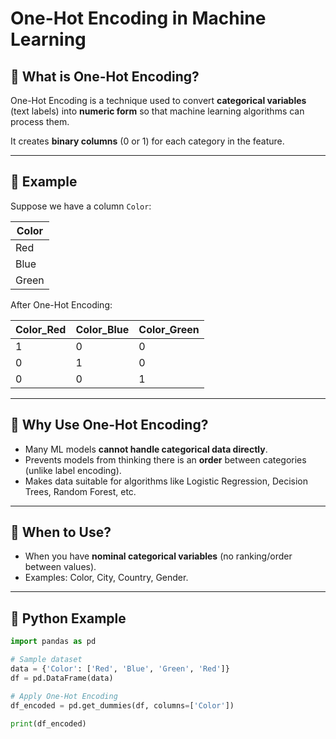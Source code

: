 # One-Hot Encoding in Machine Learning

## 📌 What is One-Hot Encoding?
One-Hot Encoding is a technique used to convert **categorical variables** (text labels) into **numeric form** so that machine learning algorithms can process them.

It creates **binary columns** (0 or 1) for each category in the feature.

---

## 🔹 Example

Suppose we have a column `Color`:

| Color   |
|---------|
| Red     |
| Blue    |
| Green   |

After One-Hot Encoding:

| Color_Red | Color_Blue | Color_Green |
|-----------|------------|-------------|
| 1         | 0          | 0           |
| 0         | 1          | 0           |
| 0         | 0          | 1           |

---

## 🔹 Why Use One-Hot Encoding?
- Many ML models **cannot handle categorical data directly**.
- Prevents models from thinking there is an **order** between categories (unlike label encoding).
- Makes data suitable for algorithms like Logistic Regression, Decision Trees, Random Forest, etc.

---

## 🔹 When to Use?
- When you have **nominal categorical variables** (no ranking/order between values).
- Examples: Color, City, Country, Gender.

---

## 🔹 Python Example

```python
import pandas as pd

# Sample dataset
data = {'Color': ['Red', 'Blue', 'Green', 'Red']}
df = pd.DataFrame(data)

# Apply One-Hot Encoding
df_encoded = pd.get_dummies(df, columns=['Color'])

print(df_encoded)
